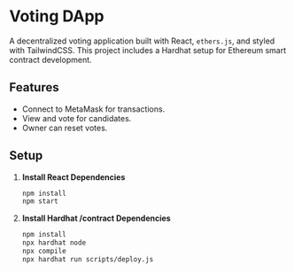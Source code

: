 # Voting DApp

A decentralized voting application built with React, `ethers.js`, and styled with TailwindCSS. This project includes a Hardhat setup for Ethereum smart contract development.

## Features
- Connect to MetaMask for transactions.
- View and vote for candidates.
- Owner can reset votes.

## Setup

1. **Install  React Dependencies**
   ```bash
   npm install
   npm start
   ```

1. **Install Hardhat /contract Dependencies**
   ```bash
   npm install
   npx hardhat node
   npx compile
   npx hardhat run scripts/deploy.js
   ```   